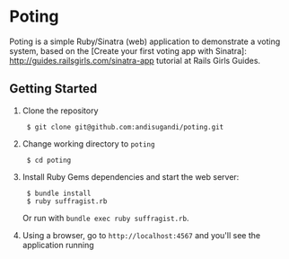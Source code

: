 # Poting

Poting is a simple Ruby/Sinatra (web) application to demonstrate a voting system, based on the [Create your first voting app with Sinatra]: http://guides.railsgirls.com/sinatra-app tutorial at Rails Girls Guides.

## Getting Started

1. Clone the repository

        $ git clone git@github.com:andisugandi/poting.git

2. Change working directory to `poting`

        $ cd poting

3. Install Ruby Gems dependencies and start the web server:

        $ bundle install
        $ ruby suffragist.rb

   Or run with `bundle exec ruby suffragist.rb`.

4. Using a browser, go to `http://localhost:4567` and you'll see the application running

